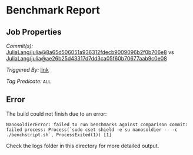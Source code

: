 # Benchmark Report

## Job Properties

*Commit(s):* [JuliaLang/julia@8a65d506051a936312fdecb9009096b2f0b706e8](https://github.com/JuliaLang/julia/commit/8a65d506051a936312fdecb9009096b2f0b706e8) vs [JuliaLang/julia@ae26b25d43317d7dd3ca05f60b70677aab9c0e08](https://github.com/JuliaLang/julia/commit/ae26b25d43317d7dd3ca05f60b70677aab9c0e08)

*Triggered By:* [link](https://github.com/JuliaLang/julia/pull/20947#issuecomment-285461536)

*Tag Predicate:* `ALL`

## Error

The build could not finish due to an error:

```
NanosoldierError: failed to run benchmarks against comparison commit: failed process: Process(`sudo cset shield -e su nanosoldier -- -c ./benchscript.sh`, ProcessExited(1)) [1]
```

Check the logs folder in this directory for more detailed output.

